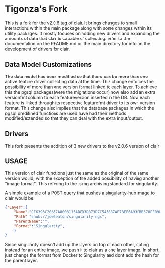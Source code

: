 # Tigonza's Fork

This is a fork for the v2.0.6 tag of clair. It brings changes to small interactions within the main package 
along with some changes within its utility packages. It mostly focuses on adding new drivers and expanding
the amounts of data that clair is capable of collecting. refer to the documentation on the README.md on the 
main directory for info on the development of drivers for clair.

## Data Model Customizations

The data model has been modified so that there can be more than one active feature driver collecting data at the time. This change enforces the possibility of more than one version format linked to each layer. To achieve this the pgsql packages(were the migrations occur) now also add an extra versionfmt column to each featureversion inserted in the DB. Now each feature is linked through its respective featurefmt driver to its own version format. This change also implies that the database packages in which the pgsql predifined functions are used have had their methods modified/extended so that they can deal with the extra input/output.

## Drivers

This fork presents the addition of 3 new drivers to the v2.0.6 version of clair



## USAGE

This version of clair functions just the same as the original of the same version would, with the exception of the added possibility of having another "image format".  This refering to the .simg archiving standard for singularity. 

A simple example of a POST query that pushes a singularity-hub image to clair would be:

```json
{"Layer":{
	"Name":"CF6393C20357A8003115ADED3D873D7C543387AF7BEF6A93FBB578FF09EF6ED5",
	"Path":"shub://jdwheaton/singularity-ngs",
	"ParentName":"",
	"Format":"Singularity",
	}
}

```

Since singularity doesn't add up the layers on top of each other, opting instead for an entire image, we push it to clair as a one layer image.
In short, just change the format from Docker to Singularity and dont add the hash for the parent layer.

<!-- 
Clair can also be compiled with custom notifiers by importing them in `main.go`.
Custom notifiers are any Go package that implements the `Notifier` interface and registers themselves with the `notifier` package.
Notifiers are registered in [init()] similar to drivers for Go's standard [database/sql] package.

[init()]: https://golang.org/doc/effective_go.html#init
[database/sql]: https://godoc.org/database/sql -->
